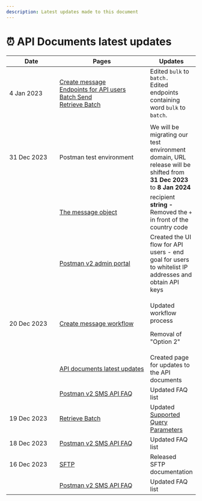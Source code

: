 ```yaml
---
description: Latest updates made to this document
---
```


# ⏰ API Documents latest updates



<table><thead><tr><th width="153">Date</th><th width="286">Pages</th><th>Updates</th></tr></thead><tbody><tr><td>4 Jan 2023</td><td><a href="../postman-v2-admin-portal/create-message.md">Create message</a><br><a href="broken-reference">Endpoints for API users</a><br><a href="../endpoints-for-api-users/batch-send.md">Batch Send</a><br><a href="../endpoints-for-api-users/endpoints-for-api-users/retrieve-batch.md">Retrieve Batch</a></td><td>Edited <code>bulk</code> to <code>batch.</code><br>Edited endpoints containing word <code>bulk</code> to <code>batch</code>.</td></tr><tr><td></td><td></td><td></td></tr><tr><td>31 Dec 2023</td><td>Postman test environment</td><td>We will be migrating our test environment domain, URL release will be shifted from <strong>31 Dec 2023</strong> to <strong>8 Jan 2024</strong></td></tr><tr><td></td><td><a href="../endpoints-for-api-users/endpoints-for-api-users/the-message-object.md#attributes">The message object</a></td><td>recipient <strong>string -</strong> Removed the <code>+</code> in front of the country code</td></tr><tr><td></td><td><a href="../postman-v2-admin-portal/logging-into-postman-v2.md">Postman v2 admin portal</a></td><td>Created the UI flow for API users - end goal for users to whitelist IP addresses and obtain API keys</td></tr><tr><td>20 Dec 2023</td><td><a href="../postman-v2-admin-portal/create-message.md">Create message workflow</a></td><td><p>Updated workflow process</p><p>Removal of "Option 2"</p></td></tr><tr><td></td><td><a href="api-documents-latest-updates.md">API documents latest updates</a></td><td>Created page for updates to the API documents</td></tr><tr><td></td><td><a href="broken-reference">Postman v2 SMS API FAQ</a></td><td>Updated FAQ list</td></tr><tr><td>19 Dec 2023</td><td><a href="../endpoints-for-api-users/endpoints-for-api-users/retrieve-batch.md">Retrieve Batch</a></td><td>Updated <a href="../endpoints-for-api-users/endpoints-for-api-users/retrieve-batch.md#supported-query-parameters">Supported Query Parameters</a></td></tr><tr><td>18 Dec 2023</td><td><a href="broken-reference">Postman v2 SMS API FAQ</a></td><td>Updated FAQ list</td></tr><tr><td>16 Dec 2023</td><td><a href="broken-reference">SFTP</a></td><td>Released SFTP documentation</td></tr><tr><td></td><td><a href="broken-reference">Postman v2 SMS API FAQ</a></td><td>Updated FAQ list</td></tr></tbody></table>


